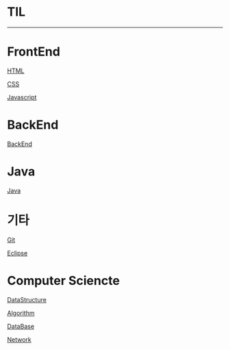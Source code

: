 # TIL
---
<h1>FrontEnd</h1>

[HTML](./FrontEnd/HTML.md)

[CSS](./FrontEnd/CSS.md)

[Javascript](./FrontEnd/Javascript.md)

<h1>BackEnd</h1>

[BackEnd](./BackEnd/README.md)


<h1>Java</h1>

[Java](./Java//Java.md)


<h1>기타</h1>

[Git](./기타/Git.md)

[Eclipse](./기타/Eclipse.md)





<h1> Computer Sciencte </h1>


[DataStructure](./DataStructure/README.md)

[Algorithm](./Algorithm/README.md)


[DataBase](./DataBase/README.md)

[Network](./Network/README.md)